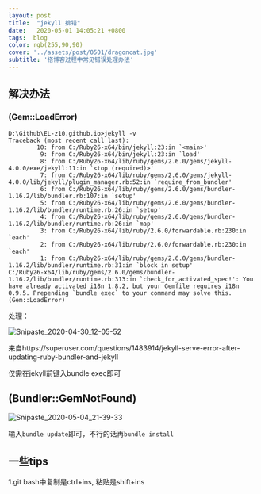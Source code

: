 ```yaml
---
layout: post
title:  "jekyll 排错"
date:   2020-05-01 14:05:21 +0800
tags:  blog
color: rgb(255,90,90)
cover: '../assets/post/0501/dragoncat.jpg'
subtitle: '搭博客过程中常见错误处理办法'
---
```




## 解决办法

### (Gem::LoadError)

```
D:\Github\EL-z10.github.io>jekyll -v
Traceback (most recent call last):
        10: from C:/Ruby26-x64/bin/jekyll:23:in `<main>'
         9: from C:/Ruby26-x64/bin/jekyll:23:in `load'
         8: from C:/Ruby26-x64/lib/ruby/gems/2.6.0/gems/jekyll-4.0.0/exe/jekyll:11:in `<top (required)>'
         7: from C:/Ruby26-x64/lib/ruby/gems/2.6.0/gems/jekyll-4.0.0/lib/jekyll/plugin_manager.rb:52:in `require_from_bundler'
         6: from C:/Ruby26-x64/lib/ruby/gems/2.6.0/gems/bundler-1.16.2/lib/bundler.rb:107:in `setup'
         5: from C:/Ruby26-x64/lib/ruby/gems/2.6.0/gems/bundler-1.16.2/lib/bundler/runtime.rb:26:in `setup'
         4: from C:/Ruby26-x64/lib/ruby/gems/2.6.0/gems/bundler-1.16.2/lib/bundler/runtime.rb:26:in `map'
         3: from C:/Ruby26-x64/lib/ruby/2.6.0/forwardable.rb:230:in `each'
         2: from C:/Ruby26-x64/lib/ruby/2.6.0/forwardable.rb:230:in `each'
         1: from C:/Ruby26-x64/lib/ruby/gems/2.6.0/gems/bundler-1.16.2/lib/bundler/runtime.rb:31:in `block in setup'
C:/Ruby26-x64/lib/ruby/gems/2.6.0/gems/bundler-1.16.2/lib/bundler/runtime.rb:313:in `check_for_activated_spec!': You have already activated i18n 1.8.2, but your Gemfile requires i18n 0.9.5. Prepending `bundle exec` to your command may solve this. (Gem::LoadError)
```

处理：

![Snipaste_2020-04-30_12-05-52](0501\Snipaste_2020-04-30_12-05-52.png)

来自https://superuser.com/questions/1483914/jekyll-serve-error-after-updating-ruby-bundler-and-jekyll



仅需在jekyll前键入bundle exec即可

## (Bundler::GemNotFound)

![Snipaste_2020-05-04_21-39-33](post\0501\Snipaste_2020-05-04_21-39-33.png)

输入`bundle update`即可，不行的话再`bundle install`

## 一些tips

1.git bash中复制是ctrl+ins, 粘贴是shift+ins

